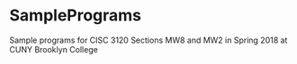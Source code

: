 # SamplePrograms
Sample programs for CISC 3120 Sections MW8 and MW2 in Spring 2018 at CUNY Brooklyn College
